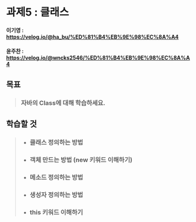 # 과제5 : 클래스

#### 이기영 : https://velog.io/@ha_bu/%ED%81%B4%EB%9E%98%EC%8A%A4
#### 윤주찬 : https://velog.io/@wncks2546/%ED%81%B4%EB%9E%98%EC%8A%A4

## 목표
> ### 자바의 Class에 대해 학습하세요.

## 학습할 것
> - ### 클래스 정의하는 방법
> 
> - ### 객체 만드는 방법 (new 키워드 이해하기)
> 
> - ### 메소드 정의하는 방법
> 
> - ### 생성자 정의하는 방법
> 
> - ### this 키워드 이해하기
